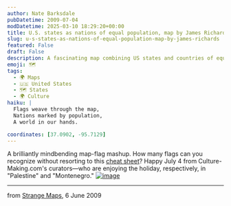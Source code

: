 ```yaml
---
author: Nate Barksdale
pubDatetime: 2009-07-04
modDatetime: 2025-03-10 18:29:20+00:00
title: U.S. states as nations of equal population, map by James Richards
slug: u-s-states-as-nations-of-equal-population-map-by-james-richards
featured: False
draft: False
description: A fascinating map combining US states and countries of equal population, perfect for a July 4 reflection from Culture-Making.com's curators.
emoji: 🗺️
tags:
  - 🌍 Maps
  - 🇺🇸 United States
  - 🗺️ States
  - 🌍 Culture
haiku: |
  Flags weave through the map,  
  Nations marked by population,  
  A world in our hands.

coordinates: [37.0902, -95.7129]
---
```


A brilliantly mindbending map-flag mashup. How many flags can you recognize without resorting to this [cheat sheet](http://strangemaps.wordpress.com/2009/06/06/388-us-states-as-countries-of-equal-population/#comment-84411)? Happy July 4 from Culture-Making.com's curators—who are enjoying the holiday, respectively, in "Palestine" and "Montenegro." [![image](http://culture-making.com/media/usstates.jpg)](http://strangemaps.wordpress.com/2009/06/06/388-us-states-as-countries-of-equal-population/)

---

from [Strange Maps](http://strangemaps.wordpress.com/2009/06/06/388-us-states-as-countries-of-equal-population/), 6 June 2009
